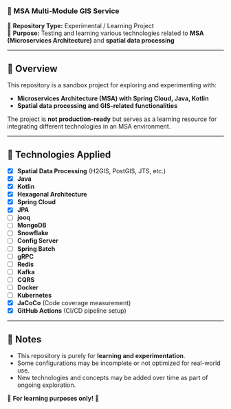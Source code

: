 ### **🚀 MSA Multi-Module GIS Service**  

📌 **Repository Type:** Experimental / Learning Project  
📌 **Purpose:** Testing and learning various technologies related to **MSA (Microservices Architecture)** and **spatial data processing**  

---

## **📝 Overview**  
This repository is a sandbox project for exploring and experimenting with:  
- **Microservices Architecture (MSA) with Spring Cloud, Java, Kotlin**  
- **Spatial data processing and GIS-related functionalities**  

The project is **not production-ready** but serves as a learning resource for integrating different technologies in an MSA environment.  

---

## **🚀 Technologies Applied**  
- [x] **Spatial Data Processing** (H2GIS, PostGIS, JTS, etc.)
- [x] **Java**
- [x] **Kotlin**
- [x] **Hexagonal Architecture**
- [x] **Spring Cloud**
- [x] **JPA**
- [ ] **jooq**
- [ ] **MongoDB**
- [ ] **Snowflake**
- [ ] **Config Server**
- [ ] **Spring Batch**
- [ ] **gRPC**
- [ ] **Redis**
- [ ] **Kafka**
- [ ] **CQRS**
- [ ] **Docker**
- [ ] **Kubernetes**
- [x] **JaCoCo** (Code coverage measurement)
- [x] **GitHub Actions** (CI/CD pipeline setup)  

---

## **📌 Notes**  
- This repository is purely for **learning and experimentation**.  
- Some configurations may be incomplete or not optimized for real-world use.  
- New technologies and concepts may be added over time as part of ongoing exploration.  

🚀 **For learning purposes only!** 🚀
